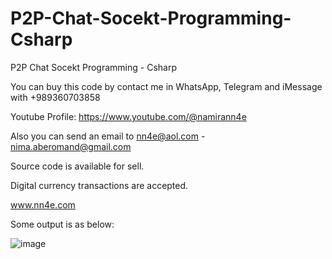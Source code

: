 # P2P-Chat-Socekt-Programming-Csharp
P2P Chat Socekt Programming - Csharp

You can buy this code by contact me in WhatsApp, Telegram and iMessage with +989360703858

Youtube Profile: https://www.youtube.com/@namirann4e

Also you can send an email to nn4e@aol.com - nima.aberomand@gmail.com

Source code is available for sell.

Digital currency transactions are accepted.

www.nn4e.com

Some output is as below:

![image](https://github.com/user-attachments/assets/1813c2ed-7a4c-4a7f-b538-357f18e1f117)
